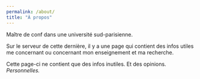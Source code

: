 ```yaml
---
permalink: /about/
title: "À propos"
---
```


Maître de conf dans une université sud-parisienne.

Sur le serveur de cette dernière, il y a une page qui contient des infos utiles me concernant ou concernant mon enseignement et ma recherche.

Cette page-ci ne contient que des infos inutiles. Et des opinions. _Personnelles._